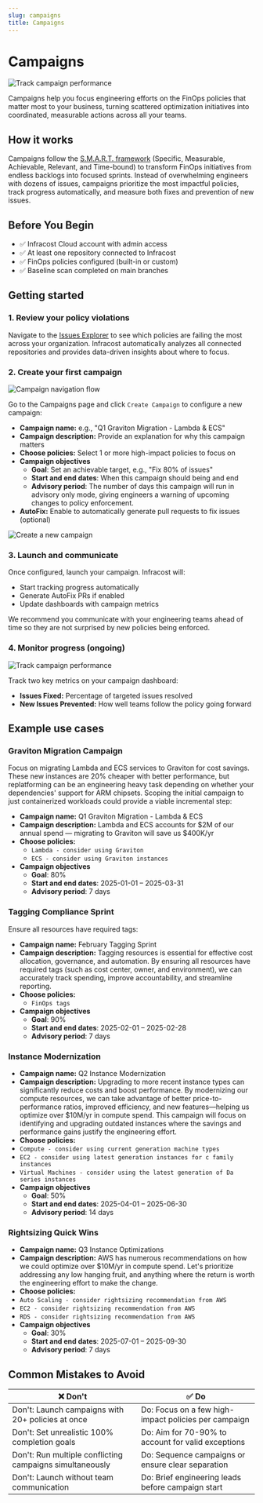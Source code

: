 ```yaml
---
slug: campaigns
title: Campaigns
---
```


# Campaigns

![Track campaign performance](/img/infracost-cloud/campaigns/campaigns-performance.png)

Campaigns help you focus engineering efforts on the FinOps policies that matter most to your business, turning scattered optimization initiatives into coordinated, measurable actions across all your teams.

## How it works

Campaigns follow the [S.M.A.R.T. framework](https://en.wikipedia.org/wiki/SMART_criteria) (Specific, Measurable, Achievable, Relevant, and Time-bound) to transform FinOps initiatives from endless backlogs into focused sprints. Instead of overwhelming engineers with dozens of issues, campaigns prioritize the most impactful policies, track progress automatically, and measure both fixes and prevention of new issues.

## Before You Begin

* ✅ Infracost Cloud account with admin access
* ✅ At least one repository connected to Infracost
* ✅ FinOps policies configured (built-in or custom)
* ✅ Baseline scan completed on main branches

## Getting started

### 1. Review your policy violations

Navigate to the [Issues Explorer](/infracost_cloud/issues_explorer/) to see which policies are failing the most across your organization. Infracost automatically analyzes all connected repositories and provides data-driven insights about where to focus.

### 2. Create your first campaign

![Campaign navigation flow](/img/infracost-cloud/campaigns/campaigns-navigation.png)

Go to the Campaigns page and click `Create Campaign` to configure a new campaign:

* **Campaign name:** e.g., "Q1 Graviton Migration - Lambda & ECS"
* **Campaign description:** Provide an explanation for why this campaign matters
* **Choose policies:** Select 1 or more high-impact policies to focus on
* **Campaign objectives**
  *  **Goal**: Set an achievable target, e.g., "Fix 80% of issues"
  *  **Start and end dates**: When this campaign should being and end
  *  **Advisory period**: The number of days this campaign will run in advisory only mode, giving engineers a warning of upcoming changes to policy enforcement.
* **AutoFix:** Enable to automatically generate pull requests to fix issues (optional)

![Create a new campaign](/img/infracost-cloud/campaigns/campaigns-create.png)


### 3. Launch and communicate

Once configured, launch your campaign. Infracost will:

* Start tracking progress automatically
* Generate AutoFix PRs if enabled
* Update dashboards with campaign metrics

We recommend you communicate with your engineering teams ahead of time so they are not surprised by new policies being enforced.

### 4. Monitor progress (ongoing)

![Track campaign performance](/img/infracost-cloud/campaigns/campaigns-performance.png)

Track two key metrics on your campaign dashboard:

* **Issues Fixed:** Percentage of targeted issues resolved
* **New Issues Prevented:** How well teams follow the policy going forward

## Example use cases

### Graviton Migration Campaign

Focus on migrating Lambda and ECS services to Graviton for cost savings. These new instances are 20%
cheaper with better performance, but replatforming can be an engineering heavy task depending on 
whether your dependencies' support for ARM chipsets. Scoping the initial campaign to just
containerized workloads could provide a viable incremental step:

* **Campaign name:** Q1 Graviton Migration - Lambda & ECS
* **Campaign description:** Lambda and ECS accounts for $2M of our annual spend — migrating to Graviton will save us $400K/yr
* **Choose policies:** 
  * `Lambda - consider using Graviton`
  * `ECS - consider using Graviton instances`
* **Campaign objectives**
  *  **Goal**: 80%
  *  **Start and end dates**: 2025-01-01 – 2025-03-31
  *  **Advisory period**: 7 days

### Tagging Compliance Sprint

Ensure all resources have required tags:

* **Campaign name:** February Tagging Sprint
* **Campaign description:** Tagging resources is essential for effective cost allocation, governance, and automation. By ensuring all resources have required tags (such as cost center, owner, and environment), we can accurately track spending, improve accountability, and streamline reporting. 
* **Choose policies:** 
  * `FinOps tags`
* **Campaign objectives**
  *  **Goal**: 90%
  *  **Start and end dates**: 2025-02-01 – 2025-02-28
  *  **Advisory period**: 7 days

### Instance Modernization

* **Campaign name:** Q2 Instance Modernization
* **Campaign description:** Upgrading to more recent instance types can significantly reduce costs and boost performance. By modernizing our compute resources, we can take advantage of better price-to-performance ratios, improved efficiency, and new features—helping us optimize over $10M/yr in compute spend. This campaign will focus on identifying and upgrading outdated instances where the savings and performance gains justify the engineering effort.
* **Choose policies:** 
 * `Compute - consider using current generation machine types`
 * `EC2 - consider using latest generation instances for c family instances`
 * `Virtual Machines - consider using the latest generation of Da series instances`
* **Campaign objectives**
  *  **Goal**: 50%
  *  **Start and end dates**: 2025-04-01 – 2025-06-30
  *  **Advisory period**: 14 days

### Rightsizing Quick Wins

* **Campaign name:** Q3 Instance Optimizations
* **Campaign description:** AWS has numerous recommendations on how we could optimize over $10M/yr in compute spend. Let's prioritize addressing any low hanging fruit, and anything where the return is worth the engineering effort to make the change.
* **Choose policies:** 
 * `Auto Scaling - consider rightsizing recommendation from AWS`
 * `EC2 - consider rightsizing recommendation from AWS`
 * `RDS - consider rightsizing recommendation from AWS`
* **Campaign objectives**
  *  **Goal**: 30%
  *  **Start and end dates**: 2025-07-01 – 2025-09-30
  *  **Advisory period**: 7 days

## Common Mistakes to Avoid

| ❌ Don't | ✅ Do |
| -------- | ----- |
| Don't: Launch campaigns with 20+ policies at once | Do: Focus on a few high-impact policies per campaign |
| Don't: Set unrealistic 100% completion goals | Do: Aim for 70-90% to account for valid exceptions |
| Don't: Run multiple conflicting campaigns simultaneously | Do: Sequence campaigns or ensure clear separation |
| Don't: Launch without team communication | Do: Brief engineering leads before campaign start |

